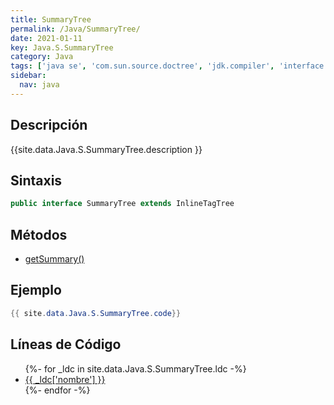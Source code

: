 ```yaml
---
title: SummaryTree
permalink: /Java/SummaryTree/
date: 2021-01-11
key: Java.S.SummaryTree
category: Java
tags: ['java se', 'com.sun.source.doctree', 'jdk.compiler', 'interface java', 'Java 10']
sidebar: 
  nav: java
---
```


## Descripción
{{site.data.Java.S.SummaryTree.description }}

## Sintaxis
~~~java
public interface SummaryTree extends InlineTagTree
~~~

## Métodos
* [getSummary()](/Java/SummaryTree/getSummary)

## Ejemplo
~~~java
{{ site.data.Java.S.SummaryTree.code}}
~~~

## Líneas de Código
<ul>
{%- for _ldc in site.data.Java.S.SummaryTree.ldc -%}
   <li>
       <a href="{{_ldc['url'] }}">{{ _ldc['nombre'] }}</a>
   </li>
{%- endfor -%}
</ul>
